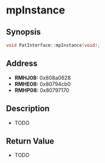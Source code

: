 # mpInstance



Synopsis
--------
```C++
void PatInterface::mpInstance(void);
```



Address
-------
 * __RMHJ08:__ 0x808a0628
 * __RMHE08:__ 0x80794cb0
 * __RMHP08:__ 0x80797170



Description
-----------
 * TODO



Return Value
------------
 * TODO
